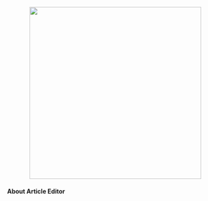 <p align="center">
<a href="https://dreamscapenetworks.com" target="_blank">
<img src="https://res.cloudinary.com/dcecovzob/image/upload/v1571395571/samples/editor-logo_u495fp.png" width="400">
</a></p>

<p align="center">
</p>

#### About Article Editor